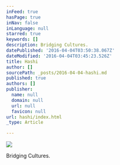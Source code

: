 ```yaml
---
inFeed: true
hasPage: true
inNav: false
inLanguage: null
starred: true
keywords: []
description: Bridging Cultures.
datePublished: '2016-04-04T03:50:38.067Z'
dateModified: '2016-04-04T03:45:23.526Z'
title: Hashi
author: []
sourcePath: _posts/2016-04-04-hashi.md
published: true
authors: []
publisher:
  name: null
  domain: null
  url: null
  favicon: null
url: hashi/index.html
_type: Article

---
```

![](https://the-grid-user-content.s3-us-west-2.amazonaws.com/d5a1d9fd-f337-4426-b5e9-1b4c757c4ffc.jpg)

Bridging Cultures.